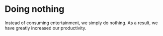 # Doing nothing  
Instead of consuming entertainment, we simply do nothing. As a result, we have greatly increased our productivity.  
